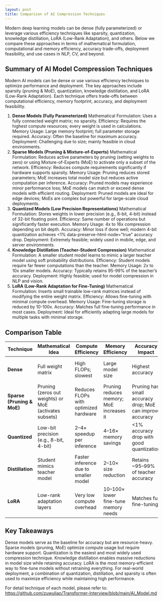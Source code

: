 ```yaml
---
layout: post
title: Comparison of AI Compression Techniques
---
```


Modern deep learning models can be dense (fully parameterized) or leverage various efficiency techniques like sparsity, quantization, knowledge distillation, LoRA (Low-Rank Adaptation), and others. Below we compare these approaches in terms of mathematical formulation, computational and memory efficiency, accuracy trade-offs, deployment feasibility, and use cases in NLP, CV, and beyond.

## Summary of AI Model Compression Techniques
Modern AI models can be dense or use various efficiency techniques to optimize performance and deployment. The key approaches include sparsity (pruning & MoE), quantization, knowledge distillation, and LoRA (Low-Rank Adaptation). Each technique offers trade-offs between computational efficiency, memory footprint, accuracy, and deployment feasibility.

1. **Dense Models (Fully Parameterized)**
Mathematical Formulation: Uses a fully connected weight matrix; no sparsity.
Efficiency: Requires the highest compute resources; every weight is used in calculations.
Memory Usage: Large memory footprint; full parameter storage required.
Accuracy: Often the baseline for maximum accuracy.
Deployment: Challenging due to size; mainly feasible in cloud environments.
2. **Sparse Models (Pruning & Mixture-of-Experts)**
Mathematical Formulation: Reduces active parameters by pruning (setting weights to zero) or using Mixture-of-Experts (MoE) to activate only a subset of the network.
Efficiency: Reduces compute requirements significantly if hardware supports sparsity.
Memory Usage: Pruning reduces stored parameters; MoE increases total model size but reduces active computation per inference.
Accuracy: Pruned models may experience minor performance loss; MoE models can match or exceed dense models with efficient routing.
Deployment: Pruned models are ideal for edge devices; MoEs are complex but powerful for large-scale cloud deployments.
3. **Quantized Models (Low Precision Representations)**
Mathematical Formulation: Stores weights in lower precision (e.g., 8-bit, 4-bit) instead of 32-bit floating point.
Efficiency: Same number of operations but significantly faster execution.
Memory Usage: 4x to 16x compression depending on bit depth.
Accuracy: Minor loss if done well; modern 4-bit quantization achieves <1% data-preserve-html-node="true" accuracy drop.
Deployment: Extremely feasible; widely used in mobile, edge, and server environments.
4. **Knowledge Distillation (Teacher-Student Compression)**
Mathematical Formulation: A smaller student model learns to mimic a larger teacher model using soft probability distributions.
Efficiency: Student models require far fewer computations than the teacher.
Memory Usage: 2x to 10x smaller models.
Accuracy: Typically retains 95-99% of the teacher’s accuracy.
Deployment: Highly feasible; used for model compression in NLP and vision.
5. **LoRA (Low-Rank Adaptation for Fine-Tuning)**
Mathematical Formulation: Inserts small trainable low-rank matrices instead of modifying the entire weight matrix.
Efficiency: Allows fine-tuning with minimal compute overhead.
Memory Usage: Fine-tuning storage is reduced by 10-100x.
Accuracy: Matches full fine-tuning performance in most cases.
Deployment: Ideal for efficiently adapting large models for multiple tasks with minimal storage.

## Comparison Table

| Technique                 | Mathematical Idea                                | Compute Efficiency                         | Memory Efficiency                            | Accuracy Impact                                                  | Deployment Feasibility                                 |
|--------------------------|---------------------------------------------------|---------------------------------------------|-----------------------------------------------|------------------------------------------------------------------|--------------------------------------------------------|
| **Dense**                | Full weight matrix                                | High FLOPs; slowest                         | Large model size                              | Highest accuracy                                                 | Difficult for edge; common in cloud                    |
| **Sparse (Pruning & MoE)** | Pruning (zeros out weights) or MoE (activates subsets) | Reduces FLOPs with optimized hardware       | Pruning reduces memory; MoE increases it       | Pruning has small accuracy drop; MoE can improve accuracy        | Pruning is great for mobile; MoE is complex but scalable |
| **Quantized**            | Low-bit precision (e.g., 8-bit, 4-bit)            | 2–4× speedup per inference                  | 4–16× memory savings                           | <1% accuracy drop with good quantization                        | Used in mobile, edge, cloud                             |
| **Distillation**         | Student mimics teacher model                      | Faster inference due to smaller model       | 2–10× size reduction                           | Retains ~95–99% of teacher accuracy                              | Used widely in NLP and vision                          |
| **LoRA**                 | Low-rank adaptation layers                        | Very low compute overhead                   | 10–100× lower fine-tune memory needs           | Matches full fine-tuning                                        | Highly effective for multi-task adaptation             |



## Key Takeaways
Dense models serve as the baseline for accuracy but are resource-heavy.
Sparse models (pruning, MoE) optimize compute usage but require hardware support.
Quantization is the easiest and most widely used compression technique.
Knowledge distillation enables massive reductions in model size while retaining accuracy.
LoRA is the most memory-efficient way to fine-tune models without retraining everything.
For real-world deployment, a combination of quantization, distillation, and sparsity is often used to maximize efficiency while maintaining high performance.

For detail technique of each model, please refer to: https://github.com/zuwuliao/Transformer-Interview/blob/main/AI_Model.md